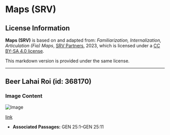 # Maps (SRV)

## License Information

**Maps (SRV)** is based on and adapted from: _Familiarization, Internalization, Articulation (Fia) Maps_, [SRV Partners](https://srvpartners.org/home/), 2023, which is licensed under a [CC BY-SA 4.0 license](https://creativecommons.org/licenses/by-sa/4.0/legalcode.en).

This markdown version is provided under the same license.



--------------------------------

## Beer Lahai Roi (id: 368170)

### Image Content

![Image](https://cdn.aquifer.bible/aquifer-content/resources/FIAMaps/beer-lahai-roi.jpg)

[link](https://cdn.aquifer.bible/aquifer-content/resources/FIAMaps/beer-lahai-roi.jpg)

* **Associated Passages:** GEN 25:1–GEN 25:11

